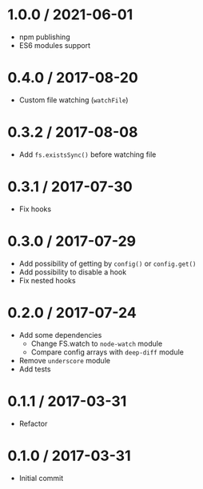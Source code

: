 1.0.0 / 2021-06-01
===================
  * npm publishing
  * ES6 modules support

0.4.0 / 2017-08-20
===================
  * Custom file watching (`watchFile`)
  
0.3.2 / 2017-08-08
===================
  * Add `fs.existsSync()` before watching file

0.3.1 / 2017-07-30
===================
  * Fix hooks
  
0.3.0 / 2017-07-29
===================
  * Add possibility of getting by `config()` or `config.get()`
  * Add possibility to disable a hook
  * Fix nested hooks

0.2.0 / 2017-07-24
===================
  * Add some dependencies
    - Change FS.watch to `node-watch` module
    - Compare config arrays with `deep-diff` module
  * Remove `underscore` module
  * Add tests
    
0.1.1 / 2017-03-31
===================
  * Refactor
  
0.1.0 / 2017-03-31
===================
  * Initial commit
